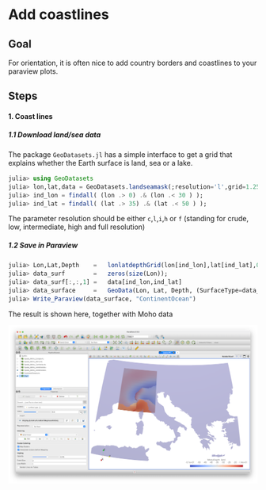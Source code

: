 # Add coastlines 

## Goal

For orientation, it is often nice to add country borders and coastlines to your paraview plots. 

## Steps

#### 1. Coast lines
##### 1.1 Download land/sea data
The package `GeoDatasets.jl` has a simple interface to get a grid that explains whether the Earth surface is land, sea or a lake.

```julia
julia> using GeoDatasets
julia> lon,lat,data = GeoDatasets.landseamask(;resolution='l',grid=1.25);
julia> ind_lon = findall( (lon .> 0) .& (lon .< 30 ) );
julia> ind_lat = findall( (lat .> 35) .& (lat .< 50 ) );
```
The parameter resolution should be either `c`,`l`,`i`,`h` or `f` (standing for crude, low, intermediate, high and full resolution)

##### 1.2 Save in Paraview
```julia
julia> Lon,Lat,Depth    =   lonlatdepthGrid(lon[ind_lon],lat[ind_lat],0km);
julia> data_surf        =   zeros(size(Lon));
julia> data_surf[:,:,1] =   data[ind_lon,ind_lat]
julia> data_surface     =   GeoData(Lon, Lat, Depth, (SurfaceType=data_surf,))
julia> Write_Paraview(data_surface, "ContinentOcean") 
```
The result is shown here, together with Moho data

![Tutorial_Coastlines](../assets/img/Tutorial_Coastlines.png)